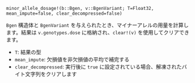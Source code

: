```
minor_allele_dosage!(b::Bgen, v::BgenVariant; T=Float32,
mean_impute=false, clear_decompressed=false)
```

`Bgen` 構造体と `BgenVariant` を与えられたとき、マイナーアレルの用量を計算します。結果は `v.genotypes.dose` に格納され、`clear!(v)` を使用してクリアできます。

  * `T`: 結果の型
  * `mean_impute`: 欠損値を非欠損値の平均で補完する
  * `clear_decompressed`: 実行後に `true` に設定されている場合、解凍されたバイト文字列をクリアします
